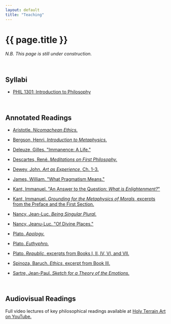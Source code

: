 ```yaml
---
layout: default
title: "Teaching"
---
```


# {{ page.title }}

*N.B. This page is still under construction.*

<br>

## Syllabi

* [PHIL 1301: Introduction to Philosophy](/assets/pdfs/HillJ-PHIL1301-Syllabus)

<br>


## Annotated Readings

* [Aristotle. *Nicomachean Ethics.*](/assets/pdfs/annotations/)

* [Bergson, Henri. *Introduction to Metaphysics.*](/assets/pdfs/annotations/)

* [Deleuze, Gilles. "Immanence: A Life."](/assets/pdfs/annotations/)

* [Descartes, René. *Meditations on First Philosophy.*](/assets/pdfs/annotations/)

* [Dewey, John. *Art as Experience*, Ch. 1-3.](/assets/pdfs/annotations/)

* [James, William. "What Pragmatism Means."](/assets/pdfs/annotations/)

* [Kant, Immanuel. "An Answer to the Question: *What is Enlightenment?*"](/assets/pdfs/annotations/)

* [Kant, Immanuel. *Grounding for the Metaphysics of Morals*, excerpts from the Preface and the First Section.](/assets/pdfs/annotations/)

* [Nancy, Jean-Luc. *Being Singular Plural.*](/assets/pdfs/annotations/)

* [Nancy, Jeanu-Luc. "Of Divine Places."](/assets/pdfs/annotations/)

* [Plato. *Apology.*](/assets/pdfs/annotations/)

* [Plato. *Euthyphro.*](/assets/pdfs/annotations/)

* [Plato. *Republic*, excerpts from Books I, II, IV, VI, and VII.](/assets/pdfs/annotations/)

* [Spinoza, Baruch. *Ethics*, excerpt from Book III.](/assets/pdfs/annotations/)

* [Sartre, Jean-Paul. *Sketch for a Theory of the Emotions.*](/assets/pdfs/annotations/)

<br>


## Audiovisual Readings

Full video lectures of key philosophical readings available at [Holy Terrain Art on YouTube.](https://www.YouTube.com/@HolyTerrainArt/)
